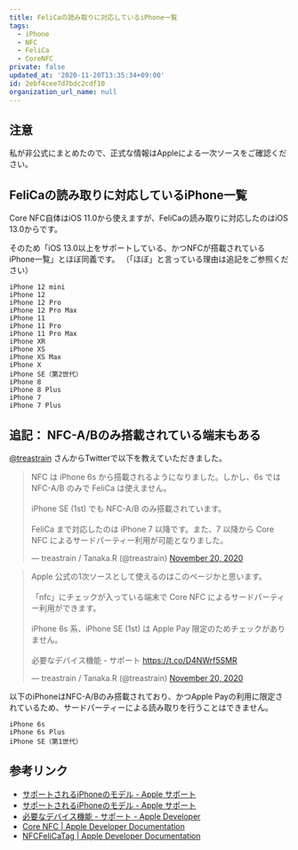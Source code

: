 ```yaml
---
title: FeliCaの読み取りに対応しているiPhone一覧
tags:
  - iPhone
  - NFC
  - FeliCa
  - CoreNFC
private: false
updated_at: '2020-11-20T13:35:34+09:00'
id: 2ebf4cee7d7bdc2cdf10
organization_url_name: null
---
```

## 注意

私が非公式にまとめたので、正式な情報はAppleによる一次ソースをご確認ください。

## FeliCaの読み取りに対応しているiPhone一覧

Core NFC自体はiOS 11.0から使えますが、FeliCaの読み取りに対応したのはiOS 13.0からです。

そのため「iOS 13.0以上をサポートしている、かつNFCが搭載されているiPhone一覧」とほぼ同義です。
（「ほぼ」と言っている理由は追記をご参照ください）

```
iPhone 12 mini
iPhone 12
iPhone 12 Pro
iPhone 12 Pro Max
iPhone 11
iPhone 11 Pro
iPhone 11 Pro Max
iPhone XR
iPhone XS
iPhone XS Max
iPhone X
iPhone SE（第2世代）
iPhone 8
iPhone 8 Plus
iPhone 7
iPhone 7 Plus
```

## 追記： NFC-A/Bのみ搭載されている端末もある

[@treastrain](https://twitter.com/treastrain) さんからTwitterで以下を教えていただきました。

<blockquote class="twitter-tweet"><p lang="ja" dir="ltr">NFC は iPhone 6s から搭載されるようになりました。しかし、6s では NFC-A/B のみで FeliCa は使えません。<br><br>iPhone SE (1st) でも NFC-A/B のみ搭載されています。<br><br>FeliCa まで対応したのは iPhone 7 以降です。また、7 以降から Core NFC によるサードパーティー利用が可能となりました。</p>&mdash; treastrain / Tanaka.R (@treastrain) <a href="https://twitter.com/treastrain/status/1329638383702851586?ref_src=twsrc%5Etfw">November 20, 2020</a></blockquote> <script async src="https://platform.twitter.com/widgets.js" charset="utf-8"></script>

<blockquote class="twitter-tweet"><p lang="ja" dir="ltr">Apple 公式の1次ソースとして使えるのはこのページかと思います。<br><br>「nfc」にチェックが入っている端末で Core NFC によるサードパーティー利用ができます。<br><br>iPhone 6s 系、iPhone SE (1st) は Apple Pay 限定のためチェックがありません。<br><br>必要なデバイス機能 - サポート <a href="https://t.co/D4NWrf5SMR">https://t.co/D4NWrf5SMR</a></p>&mdash; treastrain / Tanaka.R (@treastrain) <a href="https://twitter.com/treastrain/status/1329638804571910145?ref_src=twsrc%5Etfw">November 20, 2020</a></blockquote> <script async src="https://platform.twitter.com/widgets.js" charset="utf-8"></script>

以下のiPhoneはNFC-A/Bのみ搭載されており、かつApple Payの利用に限定されているため、サードパーティーによる読み取りを行うことはできません。

```
iPhone 6s
iPhone 6s Plus
iPhone SE（第1世代）
```

## 参考リンク

- [サポートされるiPhoneのモデル - Apple サポート](https://support.apple.com/ja-jp/guide/iphone/iphe3fa5df43/13.0/ios/13.0)
- [サポートされるiPhoneのモデル - Apple サポート](https://support.apple.com/ja-jp/guide/iphone/iphe3fa5df43/14.0/ios/14.0)
- [必要なデバイス機能 - サポート - Apple Developer](https://developer.apple.com/jp/support/required-device-capabilities/)
- [Core NFC | Apple Developer Documentation](https://developer.apple.com/documentation/corenfc)
- [NFCFeliCaTag | Apple Developer Documentation](https://developer.apple.com/documentation/corenfc/nfcfelicatag)
